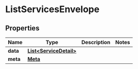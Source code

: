 

# ListServicesEnvelope


## Properties

| Name | Type | Description | Notes |
|------------ | ------------- | ------------- | -------------|
|**data** | [**List&lt;ServiceDetail&gt;**](ServiceDetail.md) |  |  |
|**meta** | [**Meta**](Meta.md) |  |  |



